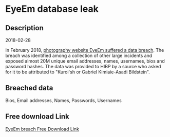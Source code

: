 # EyeEm database leak

## Description

2018-02-28

In February 2018, <a href="https://www.theregister.co.uk/2019/02/11/620_million_hacked_accounts_dark_web/" target="_blank" rel="noopener">photography website EyeEm suffered a data breach</a>. The breach was identified among a collection of other large incidents and exposed almost 20M unique email addresses, names, usernames, bios and password hashes. The data was provided to HIBP by a source who asked for it to be attributed to &quot;Kuroi'sh or Gabriel Kimiaie-Asadi Bildstein&quot;.

## Breached data

Bios, Email addresses, Names, Passwords, Usernames

## Free download Link

[EyeEm breach Free Download Link](https://tinyurl.com/2b2k277t)